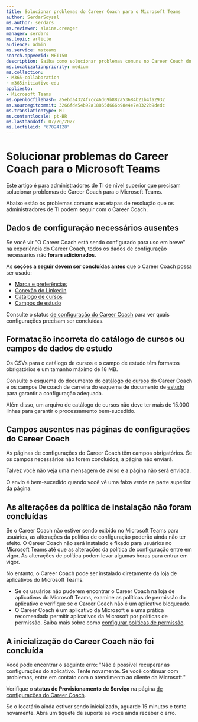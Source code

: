```yaml
---
title: Solucionar problemas do Career Coach para o Microsoft Teams
author: SerdarSoysal
ms.author: serdars
ms.reviewer: alaina.creager
manager: serdars
ms.topic: article
audience: admin
ms.service: msteams
search.appverid: MET150
description: Saiba como solucionar problemas comuns no Career Coach do Microsoft Teams.
ms.localizationpriority: medium
ms.collection:
- M365-collaboration
- m365initiative-edu
appliesto:
- Microsoft Teams
ms.openlocfilehash: a5ebda4324f7cc46d69b882a53684b21b4fa2932
ms.sourcegitcommit: 3266fde54b92a18865d666b98e4e7e8322b9dedc
ms.translationtype: MT
ms.contentlocale: pt-BR
ms.lasthandoff: 07/26/2022
ms.locfileid: "67024128"
---
```

# <a name="troubleshoot-career-coach-for-microsoft-teams"></a>Solucionar problemas do Career Coach para o Microsoft Teams

Este artigo é para administradores de TI de nível superior que precisam solucionar problemas de Career Coach para o Microsoft Teams.

Abaixo estão os problemas comuns e as etapas de resolução que os administradores de TI podem seguir com o Career Coach.

## <a name="missing-required-configuration-data"></a>Dados de configuração necessários ausentes

Se você vir "O Career Coach está sendo configurado para uso em breve" na experiência do Career Coach, todos os dados de configuração necessários não **foram adicionados**.

As **seções a seguir devem ser concluídas antes** que o Career Coach possa ser usado:

- [Marca e preferências](career-coach-set-up-steps.md#brand-and-preferences)
- [Conexão do LinkedIn](career-coach-set-up-steps.md#linkedin-connection)
- [Catálogo de cursos](career-coach-set-up-steps.md#course-catalog)
- [Campos de estudo](career-coach-set-up-steps.md#fields-of-study)

Consulte o status [de configuração do Career Coach](career-coach-set-up-steps.md#configuration-status) para ver quais configurações precisam ser concluídas.

## <a name="incorrect-formatting-of-course-catalog-or-fields-of-study-data"></a>Formatação incorreta do catálogo de cursos ou campos de dados de estudo

Os CSVs para o catálogo de cursos e o campo de estudo têm formatos obrigatórios e um tamanho máximo de 18 MB.

Consulte o esquema do documento do [catálogo de cursos](career-coach-set-up-steps.md#course-catalog-document-format-and-schema) do Career Coach e os campos De coach de carreira do esquema de documento de [estudo](career-coach-set-up-steps.md#fields-of-study-document-format-and-schema) para garantir a configuração adequada.

Além disso, um arquivo de catálogo de cursos não deve ter mais de 15.000 linhas para garantir o processamento bem-sucedido.

## <a name="missing-fields-in-career-coach-settings-pages"></a>Campos ausentes nas páginas de configurações do Career Coach

As páginas de configurações do Career Coach têm campos obrigatórios. Se os campos necessários não forem concluídos, a página não enviará.

Talvez você não veja uma mensagem de aviso e a página não será enviada.

O envio é bem-sucedido quando você vê uma faixa verde na parte superior da página.

## <a name="setup-policy-changes-arent-complete"></a>As alterações da política de instalação não foram concluídas

Se o Career Coach não estiver sendo exibido no Microsoft Teams para usuários, as alterações da política de configuração poderão ainda não ter efeito. O Career Coach não será instalado e fixado para usuários no Microsoft Teams até que as alterações da política de configuração entre em vigor. As alterações de política podem levar algumas horas para entrar em vigor.

No entanto, o Career Coach pode ser instalado diretamente da loja de aplicativos do Microsoft Teams.

- Se os usuários não puderem encontrar o Career Coach na loja de aplicativos do Microsoft Teams, examine as políticas de permissão do aplicativo e verifique se o Career Coach não é um aplicativo bloqueado.
- O Career Coach é um aplicativo da Microsoft e é uma prática recomendada permitir aplicativos da Microsoft por políticas de permissão. Saiba mais sobre como [configurar políticas de permissão](teams-app-permission-policies.md).

## <a name="career-coach-initialization-isnt-complete"></a>A inicialização do Career Coach não foi concluída

Você pode encontrar o seguinte erro: "Não é possível recuperar as configurações do aplicativo. Tente novamente. Se você continuar com problemas, entre em contato com o atendimento ao cliente da Microsoft."

Verifique o **status de Provisionamento de Serviço** na página [de configurações do Career Coach](career-coach-set-up-steps.md#career-coach-settings-status).

Se o locatário ainda estiver sendo inicializado, aguarde 15 minutos e tente novamente. Abra um tíquete de suporte se você ainda receber o erro.
